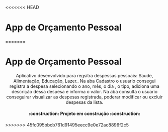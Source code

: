<<<<<<< HEAD
<h1>App de Orçamento Pessoal  </h1>
=======
<h1> App de Orçamento Pessoal </h1>

<p align="center">
    Aplicativo desenvolvido para regsitra despessas pessoais: Saude, Alimentação, Educação, Lazer..
    Na aba Cadastro o usuario consegui registra a despesa selecionando o ano, mês, o dia , o tipo, adiciona uma descrição dessa despesa e informa o valor.
    Na aba consulta o usuario conseguirar visualizar as despesas registrada, poderar modificar ou excluir despesas da lista.
  
  </p>
   <h4 align="center">
    :construction:  Projeto em construção  :construction:
    </h4>
>>>>>>> 45fc095bbcb761d91495eecc9e0e72ac8896f2c5
